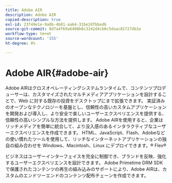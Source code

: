 ```yaml
---
title: Adobe AIR
description: Adobe AIR
copied-description: true
exl-id: 23f49e1e-9a0b-4b01-aa64-31be2dfbbed6
source-git-commit: 8d7a4f69a6400b0c3242d4cb0c5daac81f27db3a
workflow-type: tm+mt
source-wordcount: '155'
ht-degree: 0%

---
```


# Adobe AIR{#adobe-air}

Adobe AIRはクロスオペレーティングシステムランタイムで、コンテンツプロデューサーは、カスタマイズされたマルチメディアアプリケーションを設計することで、Web に対する既存の投資をデスクトップにまで拡張できます。 実証済みのオープンなテクノロジーを基盤とし、信頼性の高いカスタムアプリケーションを開発および導入し、より安全で楽しいユーザーエクスペリエンスを提供する、信頼性の高いシンプルな方法を提供します。 Adobe AIRを使用すると、企業はリッチメディアを簡単に統合して、より没入感のあるインタラクティブなユーザーエクスペリエンスを作成できます。 HTML、JavaScript、Flash、Adobeなどの使い慣れたツールを使用して、リッチなインターネットアプリケーションの独自の組み合わせを Windows、Macintosh、Linux にデプロイできます。® Flex®

ビジネスはユーザーインターフェイスを完全に制御でき、ブランドを反映、強化するユーザーエクスペリエンスを設計できます。 Adobe Primetime DRM SDK で保護されたコンテンツの再生の組み込みのサポートにより、Adobe AIRは、カスタムのエンドツーエンドのコンテンツ配布チェーンを作成できます。
